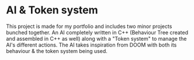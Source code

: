 # AI & Token system
 This project is made for my portfolio and includes two minor projects bunched together. 
 An AI completely written in C++ (Behaviour Tree created and assembled in C++ as well) along with a "Token system" to manage the AI's different actions.
 The AI takes inspiration from DOOM with both its behaviour & the token system being used.
